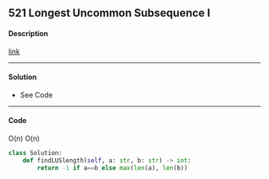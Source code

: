 ## 521 Longest Uncommon Subsequence I

#### Description

[link](https://leetcode.com/problems/longest-uncommon-subsequence-i/)

---

#### Solution

- See Code

---

#### Code

O(n) O(n)

```python
class Solution:
    def findLUSlength(self, a: str, b: str) -> int:
        return -1 if a==b else max(len(a), len(b))
```